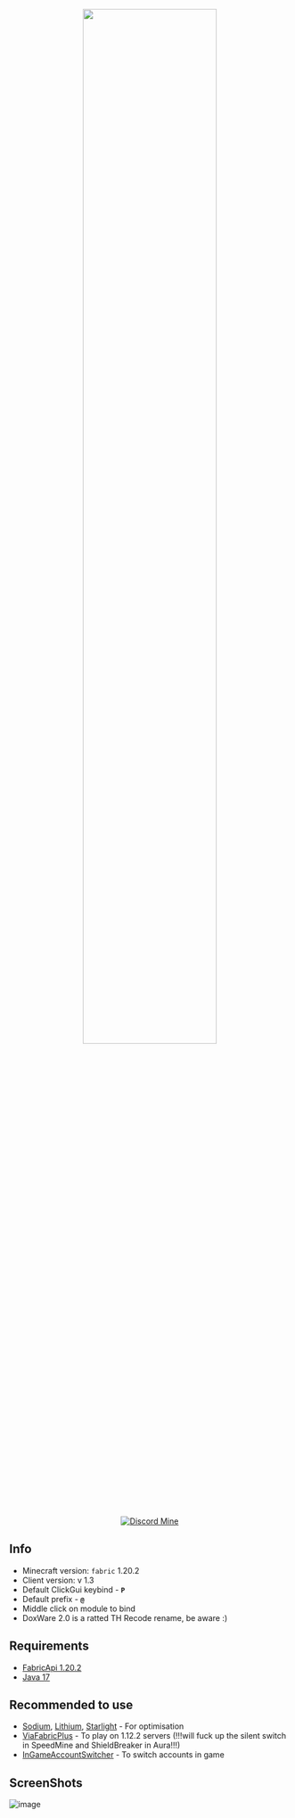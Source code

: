 <p align="center">
    <img src="https://i.imgur.com/ZiJ0r7y.png" style="width: 69%">
</p>

<div align="center">
    
[![Discord Mine](https://img.shields.io/discord/1140266441082404924?label=discord&logo=discord&logoColor=white)](https://discord.gg/bJajFP3kCX)

</div>


## Info
- Minecraft version: ```fabric``` 1.20.2
- Client version: v 1.3
- Default ClickGui keybind - **```P```**
- Default prefix  - **```@```**
- Middle click on module to bind
- DoxWare 2.0 is a ratted TH Recode rename, be aware :)

## Requirements
- [FabricApi 1.20.2](https://www.curseforge.com/minecraft/mc-mods/fabric-api/files)
- [Java 17](https://www.oracle.com/java/technologies/javase/jdk17-archive-downloads.html)

## Recommended to use
- [Sodium](https://modrinth.com/mod/sodium/version/mc1.20.1-0.5.0), [Lithium](https://modrinth.com/mod/lithium/version/mc1.20.1-0.11.2), [Starlight](https://modrinth.com/mod/starlight) - For optimisation
- [ViaFabricPlus](https://github.com/ViaVersion/ViaFabricPlus) - To play on 1.12.2 servers (!!!will fuck up the silent switch in SpeedMine and ShieldBreaker in Aura!!!)
- [InGameAccountSwitcher](https://www.curseforge.com/minecraft/mc-mods/in-game-account-switcher) - To switch accounts in game

## ScreenShots
![image](https://cdn.discordapp.com/attachments/934396624111824900/1149001329675604048/2023-09-06_18.06.52.png)
